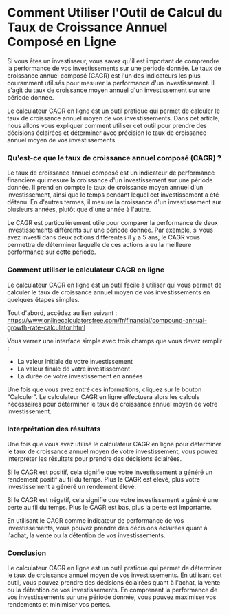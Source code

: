 Comment Utiliser l'Outil de Calcul du Taux de Croissance Annuel Composé en Ligne
================================================================================

Si vous êtes un investisseur, vous savez qu'il est important de comprendre la performance de vos investissements sur une période donnée. Le taux de croissance annuel composé (CAGR) est l'un des indicateurs les plus couramment utilisés pour mesurer la performance d'un investissement. Il s'agit du taux de croissance moyen annuel d'un investissement sur une période donnée.

Le calculateur CAGR en ligne est un outil pratique qui permet de calculer le taux de croissance annuel moyen de vos investissements. Dans cet article, nous allons vous expliquer comment utiliser cet outil pour prendre des décisions éclairées et déterminer avec précision le taux de croissance annuel moyen de vos investissements.

### Qu'est-ce que le taux de croissance annuel composé (CAGR) ?

Le taux de croissance annuel composé est un indicateur de performance financière qui mesure la croissance d'un investissement sur une période donnée. Il prend en compte le taux de croissance moyen annuel d'un investissement, ainsi que le temps pendant lequel cet investissement a été détenu. En d'autres termes, il mesure la croissance d'un investissement sur plusieurs années, plutôt que d'une année à l'autre.

Le CAGR est particulièrement utile pour comparer la performance de deux investissements différents sur une période donnée. Par exemple, si vous avez investi dans deux actions différentes il y a 5 ans, le CAGR vous permettra de déterminer laquelle de ces actions a eu la meilleure performance sur cette période.

### Comment utiliser le calculateur CAGR en ligne

Le calculateur CAGR en ligne est un outil facile à utiliser qui vous permet de calculer le taux de croissance annuel moyen de vos investissements en quelques étapes simples.

Tout d'abord, accédez au lien suivant : <https://www.onlinecalculatorsfree.com/fr/financial/compound-annual-growth-rate-calculator.html>

Vous verrez une interface simple avec trois champs que vous devez remplir :

- La valeur initiale de votre investissement
- La valeur finale de votre investissement
- La durée de votre investissement en années

Une fois que vous avez entré ces informations, cliquez sur le bouton "Calculer". Le calculateur CAGR en ligne effectuera alors les calculs nécessaires pour déterminer le taux de croissance annuel moyen de votre investissement.

### Interprétation des résultats

Une fois que vous avez utilisé le calculateur CAGR en ligne pour déterminer le taux de croissance annuel moyen de votre investissement, vous pouvez interpréter les résultats pour prendre des décisions éclairées.

Si le CAGR est positif, cela signifie que votre investissement a généré un rendement positif au fil du temps. Plus le CAGR est élevé, plus votre investissement a généré un rendement élevé.

Si le CAGR est négatif, cela signifie que votre investissement a généré une perte au fil du temps. Plus le CAGR est bas, plus la perte est importante.

En utilisant le CAGR comme indicateur de performance de vos investissements, vous pouvez prendre des décisions éclairées quant à l'achat, la vente ou la détention de vos investissements.

### Conclusion

Le calculateur CAGR en ligne est un outil pratique qui permet de déterminer le taux de croissance annuel moyen de vos investissements. En utilisant cet outil, vous pouvez prendre des décisions éclairées quant à l'achat, la vente ou la détention de vos investissements. En comprenant la performance de vos investissements sur une période donnée, vous pouvez maximiser vos rendements et minimiser vos pertes.